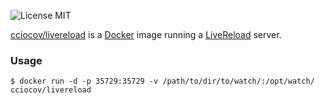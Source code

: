 ![License MIT](https://img.shields.io/badge/license-MIT-blue.svg)

[cciocov/livereload][1] is a [Docker][2] image running a [LiveReload][3] server.

### Usage

    $ docker run -d -p 35729:35729 -v /path/to/dir/to/watch/:/opt/watch/ cciocov/livereload

[1]: http://hub.docker.com/r/cciocov/livereload/
[2]: http://www.docker.com
[3]: http://www.livereload.com
